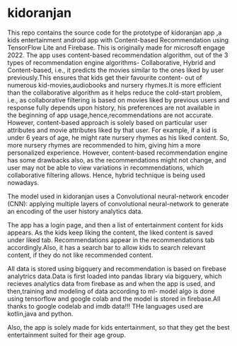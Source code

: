 # kidoranjan

This repo contains the source code for the prototype of kidoranjan app ,a kids entertainment android app with Content-based Recommendation using TensorFlow Lite and
Firebase. This is originally made for microsoft engage 2022. The app uses content-based recommendation algorithm, out of the 3 types of  recommendation engine algorithms- Collaborative, Hybrid and Content-based, i.e., it predicts the movies similar to the ones liked by user previously.This ensures that kids get their favourite content- out of numerous kid-movies,audiobooks and nursery rhymes.It is more efficient than the collaborative algorithm as it helps reduce the cold-start problem, i.e., as collaborative filtering is based on movies liked by previous users and response fully depends upon history, his preferences are not available in the beginning of app usage,hence,recommendations are not accurate. However, content-based approach is solely based on particular user attributes and movie attributes liked by that user. For example, if a kid is under 6 years  of age, he might rate nursery rhymes as his liked content. So, more nursery rhymes are recommended to him, giving him a more personalized experience. However, content-based recommendation engine has some drawbacks also, as the recommendations might not change, and user may not be able to view variations in recommendations, which collaborative filtering allows. Hence, hybrid technique is being used nowadays.

The model used in kidoranjan uses a Convolutional neural-network encoder (CNN): applying multiple layers of convolutional neural-network to generate an encoding of the user history analytics data. 

The app has a login page, and then a list of entertainment content for kids appears. As the kids keep liking the content, the liked content is saved under liked tab. Recommendations appear in the recommendations tab accordingly.Also, it has a search bar to allow kids to search relevant content, if they do not like recommended content.

All data is stored using bigquery and recommendation is based on firebase analytrics data.Data is first loaded into pandas library via bigquery, which recieves analytics data from firebase as and when the app is used, and then,training and modeling of data according to ml- model algo is done using tensorflow and google colab and the model is stored in firebase.All thanks to google codelab and imdb data!!! THe languages used are kotlin,java and python.
  
Also, the app is solely made for kids entertainment, so that they get the best entertainment suited for their age group.
